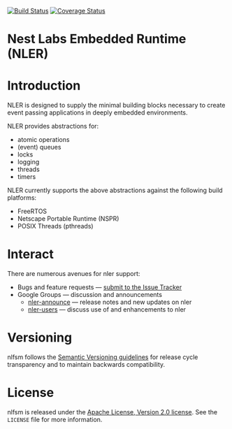 [![Build Status][nler-travis-svg]][nler-travis]
[![Coverage Status][nler-codecov-svg]][nler-codecov]

Nest Labs Embedded Runtime (NLER)
=================================

# Introduction

NLER is designed to supply the minimal building blocks necessary to create event passing 
applications in deeply embedded environments.

NLER provides abstractions for:

* atomic operations
* (event) queues
* locks
* logging
* threads
* timers

NLER currently supports the above abstractions against the following build platforms:

* FreeRTOS
* Netscape Portable Runtime (NSPR)
* POSIX Threads (pthreads)

[nler-travis]: https://travis-ci.org/nestlabs/nler
[nler-travis-svg]: https://travis-ci.org/nestlabs/nler.svg?branch=master
[nler-codecov]: https://codecov.io/gh/nestlabs/nler
[nler-codecov-svg]: https://codecov.io/gh/nestlabs/nler/branch/master/graph/badge.svg

# Interact

There are numerous avenues for nler support:

  * Bugs and feature requests — [submit to the Issue Tracker](https://github.com/nestlabs/nler/issues)
  * Google Groups — discussion and announcements
    * [nler-announce](https://groups.google.com/forum/#!forum/nler-announce) — release notes and new updates on nler
    * [nler-users](https://groups.google.com/forum/#!forum/nler-users) — discuss use of and enhancements to nler

# Versioning

nlfsm follows the [Semantic Versioning guidelines](http://semver.org/) 
for release cycle transparency and to maintain backwards compatibility.

# License

nlfsm is released under the [Apache License, Version 2.0 license](https://opensource.org/licenses/Apache-2.0). 
See the `LICENSE` file for more information.
